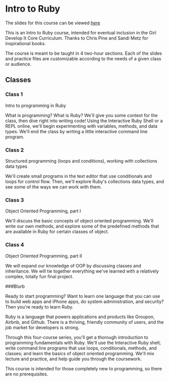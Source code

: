 # Intro to Ruby

The slides for this course can be viewed [here](http://gdiseattle.github.io/gdi-ruby/)
 
This is an Intro to Ruby course, intended for eventual inclusion in the Girl Develop It Core Curriculum. Thanks to Chris Pine and Sandi Metz for inspirational books.

The course is meant to be taught in 4 two-hour sections. Each of the slides and practice files are customizable according to the needs of a given class or audience.

## Classes

### Class 1

Intro to programming in Ruby

What is programming? What is Ruby? We'll give you some context for the class, then dive right into writing code! Using the Interactive Ruby Shell or a REPL online, we'll begin experimenting with variables, methods, and data types. We'll end the class by writing a little interactive command line program.

### Class 2

Structured programming (loops and conditions), working with collections data types 

We'll create small programs in the text editor that use conditionals and loops for control flow. Then, we'll explore Ruby's collections data types, and see some of the ways we can work with them. 

### Class 3

Object Oriented Programming, part I

We'll discuss the basic concepts of object oriented programming. We'll write our own methods, and explore some of the predefined methods that are available in Ruby for certain classes of object.

### Class 4

Object Oriented Programming, part II

We will expand our knowledge of OOP by discussing classes and inheritance. We will tie together everything we've learned with a relatively complex, totally fun final project.


###Blurb

Ready to start programming? Want to learn one language that you can use to build web apps and iPhone apps, do system administration, and security? Then you're ready to learn Ruby.

Ruby is a language that powers applications and products like Groupon, Airbnb, and Github. There is a thriving, friendly community of users, and the job market for developers is strong.

Through this four-course series, you'll get a thorough introduction to programming fundamentals with Ruby. We'll use the Interactive Ruby shell; write command line programs that use loops, conditionals, methods, and classes; and learn the basics of object oriented programming. We'll mix lecture and practice, and help guide you through the coursework.

This course is intended for those completely new to programming, so there are no prerequisites.
